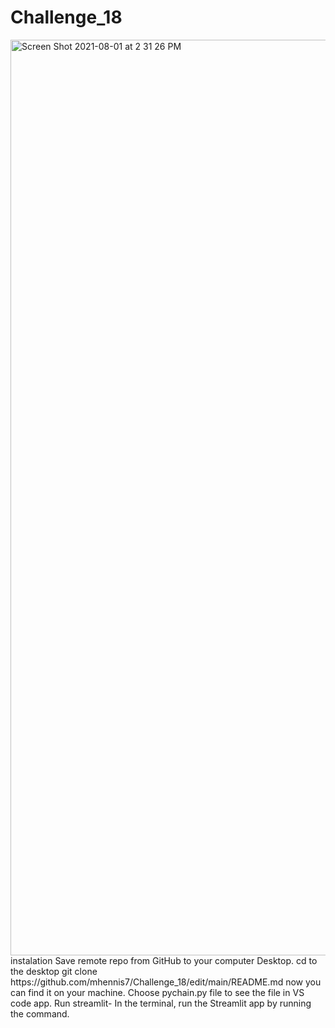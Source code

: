 # Challenge_18

<img width="1465" alt="Screen Shot 2021-08-01 at 2 31 26 PM" src="https://user-images.githubusercontent.com/80371846/127787386-eb35b264-b74d-4082-9532-c60d80530aec.png">
instalation
Save remote repo from GitHub to your computer Desktop.
cd to the desktop
git clone https://github.com/mhennis7/Challenge_18/edit/main/README.md
now you can find it on your machine. Choose pychain.py  file to see the file in VS code app.
Run streamlit- In the terminal, run the Streamlit app by running the command. 
